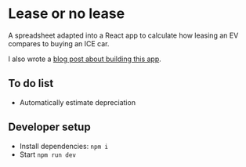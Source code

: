 # Lease or no lease

A spreadsheet adapted into a React app to calculate how leasing an EV compares to buying an ICE car.

I also wrote a [blog post about building this app](https://mattmarch.co.uk/posts/ev-leasing).

## To do list
* Automatically estimate depreciation

## Developer setup

* Install dependencies: `npm i`
* Start `npm run dev`
